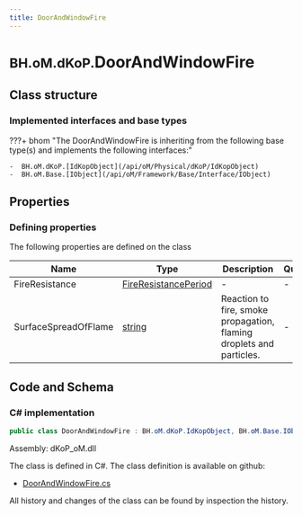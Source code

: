```yaml
---
title: DoorAndWindowFire
---
```


# <small>BH.oM.dKoP.</small>**DoorAndWindowFire**



## Class structure

### Implemented interfaces and base types

???+ bhom "The DoorAndWindowFire is inheriting from the following base type(s) and implements the following interfaces:"

    -  BH.oM.dKoP.[IdKopObject](/api/oM/Physical/dKoP/IdKopObject)
    -  BH.oM.Base.[IObject](/api/oM/Framework/Base/Interface/IObject)


## Properties



### Defining properties

The following properties are defined on the class

| Name             | Type             | Description      | Quantity         |
|------------------|------------------|------------------|------------------|
| FireResistance | [FireResistancePeriod](/api/oM/Physical/dKoP/Perfomance/Enums/FireResistancePeriod) | - | - |
| SurfaceSpreadOfFlame | [string](https://learn.microsoft.com/en-us/dotnet/api/System.String?view=netstandard-2.0) | Reaction to fire, smoke propagation, flaming droplets and particles. | - |


## Code and Schema

### C# implementation

``` C# title="C#"
public class DoorAndWindowFire : BH.oM.dKoP.IdKopObject, BH.oM.Base.IObject
```

Assembly: dKoP_oM.dll

The class is defined in C#. The class definition is available on github:

- [DoorAndWindowFire.cs](https://github.com/BHoM/dKoP_Toolkit/blob/develop/dKoP_oM/Geometry\Openings\DoorAndWindowFire.cs)

All history and changes of the class can be found by inspection the history.

